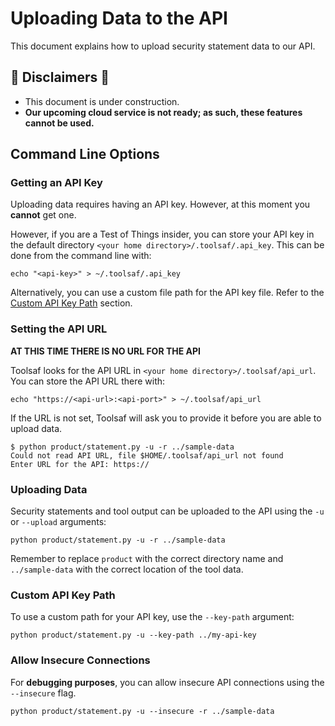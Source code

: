 # Uploading Data to the API
This document explains how to upload security statement data to our API.

## 🚧 Disclaimers 🚧
* This document is under construction.
* **Our upcoming cloud service is not ready; as such, these features cannot be used.**

## Command Line Options

### Getting an API Key
Uploading data requires having an API key. However, at this moment you **cannot** get one.

However, if you are a Test of Things insider, you can store your API key in the default directory `<your home directory>/.toolsaf/.api_key`. This can be done from the command line with:
```shell
echo "<api-key>" > ~/.toolsaf/.api_key
```
Alternatively, you can use a custom file path for the API key file. Refer to the [Custom API Key Path](#custom-api-key-path) section.

### Setting the API URL
**AT THIS TIME THERE IS NO URL FOR THE API**

Toolsaf looks for the API URL in `<your home directory>/.toolsaf/api_url`. You can store the API URL there with:
```shell
echo "https://<api-url>:<api-port>" > ~/.toolsaf/api_url
```
If the URL is not set, Toolsaf will ask you to provide it before you are able to upload data.
```
$ python product/statement.py -u -r ../sample-data
Could not read API URL, file $HOME/.toolsaf/api_url not found
Enter URL for the API: https://
```

### Uploading Data
Security statements and tool output can be uploaded to the API using the `-u` or `--upload` arguments:
```shell
python product/statement.py -u -r ../sample-data
```
Remember to replace `product` with the correct directory name and `../sample-data` with the correct location of the tool data.

### Custom API Key Path
To use a custom path for your API key, use the `--key-path` argument:
```shell
python product/statement.py -u --key-path ../my-api-key
```

### Allow Insecure Connections
For **debugging purposes**, you can allow insecure API connections using the `--insecure` flag.
```shell
python product/statement.py -u --insecure -r ../sample-data
```